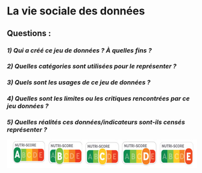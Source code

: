 # **La vie sociale des données**
## **Questions** :
### *1) Qui a créé ce jeu de données ? À quelles fins ?*
### *2) Quelles catégories sont utilisées pour le représenter ?* 
### *3) Quels sont les usages de ce jeu de données ?*
### *4) Quelles sont les limites ou les critiques rencontrées par ce jeu données ?*
### *5) Quelles réalités ces données/indicateurs sont-ils censés représenter ?*
<img src="declinaison-logo-nutriscore.jpg" width="647" height="75">

